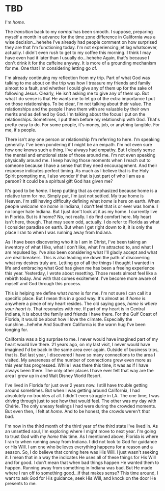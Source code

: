 # TBD

I'm *home*.

The *transition* back to my *normal* has been smooth. I suppose, preparing myself a month in advance for the time zone difference in California was a wise decision...hehehe I've already had people comment on how surprised they are that I'm functioning today. I'm not experiencing jet lag whatsoever, actually. I didn't even rush to get to my coffee this morning. I think I may have even had it later than I usually do...hehehe Again, that's because I don't drink it for the caffeine anyway. It is more of a grounding mechanism for me. One that I'm considering letting go of.

I'm already continuing my reflection from my trip. Part of what God was talking to me about on the trip was how I treasure my friends and family almost to a fault, and whether I could give any of them up for the sake of following Jesus. Clearly, He isn't asking me to give any of them up. But what I do sense is that He wants me to let go of the extra importance I put on those relationships. To be clear, I'm not talking about their value. The relationships and the people I have them with are valuable by their own merits and as defined by God. I'm talking about the focus I put on the relationships. Sometimes, I put them before my relationship with God. That's pretty easy to do. For some people, it's money, job, or anything tangible. For me, it's people.

There isn't any one person or relationship I'm referring to here. I'm speaking generally. I've been pondering if I might be an empath. I'm not even sure how one knows such a thing. I've always had empathy. But I clearly sense the mental and emotional state of those around me. I'm not even speaking physically around me. I keep having those moments when I reach out to someone because I have a sense that they need encouragement. And their response indicates perfect timing. As much as I believe that is the Holy Spirit prompting me, I also wonder if that is just part of who I am as a person? It could be a spiritual gift God has given me?

It's good to be *home*. I keep putting that as emphasized because home is a relative term for me. Simply put, I'm just not settled. My true home is Heaven. I'm still having difficulty defining what *home* is here on earth. When people *welcome me home* in Indiana, I don't feel that is or ever was home. I no longer hate Indiana. But I just don't look at it as my home. I currently live in Florida. But is it home? No, not really. I do find comfort here. My heart isn't here, though. That may seem odd, actually. I do refer to Florida as what I consider paradise on earth. But when I get right down to it, it is only the place I ran to when I was running away from Indiana.

As I have been discovering who it is I am in Christ, I've been taking an inventory of what I like, what I don't like, what I'm attracted to, and what I am repulsed by. I've also been considering what I'll gladly accept and what are deal breakers. This is also leading me down the path of discovering what my desires truly are. Letting go of all the things I thought I wanted in life and embracing what God has given me has been a freeing experience this year. Yesterday, I wrote about resetting. Those resets almost feel like a rebirth today. And with that comes excitement. I've become more aware of myself and God through this process.

This is helping me define what *home* is for me. I'm not sure I can call it a specific place. But I mean this in a good way. It's almost as if *home* is anywhere a piece of my heart resides. The old saying goes, *home is where your heart is*. That resonates with me. If part of my heart is in Central Indiana, it is about the family and friends I have there. For the Gulf Coast of Florida, it would be about how I love the climate. Especially the sunshine...hehehe And Southern California is the warm hug I've been longing for.

California was a big surprise to me. I never would have imagined part of my heart would live there. 21 years ago, on my last visit, I never would have imagined I'd be back in the same area ever again. Outside of business trips, that is. But last year, I discovered I have so many connections to the area I visited. My awareness of the number of connections grew even more as this year has progressed. While I was there this time, it was as if I have always been there. The only other places I have ever felt that way are the area I grew up in and Walt Disney World Resort.

I've lived in Florida for just over 2 years now. I still have trouble getting around sometimes. But when I was getting around California, I had absolutely no troubles at all. I didn't even struggle in LA. The one time, I was driving through just to see how that would feel. The other was my day with Chérie. The only uneasy feelings I had were during the crowded moments. But even then, I felt at *home*. And to be honest, the crowds weren't *that* bad.

I'm now in the third month of the third year of the third state I've lived in. As an unsettled soul, I'm exploring where I might move to next year. I'm going to trust God with my *home* this time. As I mentioned above, Florida is where I ran to when running away from Indiana. I did not look to God for guidance or His Will. I am one who believes everything happens for a reason and a season. So, I do believe that coming here was His Will. I just wasn't seeking it. I mean that in a way the indicates He uses all of these things for His Will and for good. I don't mean that when bad things happen He wanted them to happen. Running away from something in Indiana was bad. But He made where I ran off to something good...if that makes sense? This time around, I want to ask God for His guidance, seek His Will, and knock on the door He presents to me.

